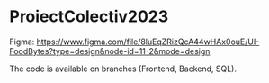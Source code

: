 # ProiectColectiv2023

Figma: https://www.figma.com/file/8luEqZRizQcA44wHAx0ouE/UI-FoodBytes?type=design&node-id=11-2&mode=design

The code is available on branches (Frontend, Backend, SQL).
